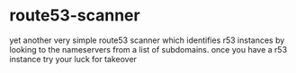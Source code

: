 # route53-scanner

yet another very simple route53 scanner which identifies r53 instances by looking to the nameservers from a list of subdomains.
once you have a r53 instance try your luck for takeover
